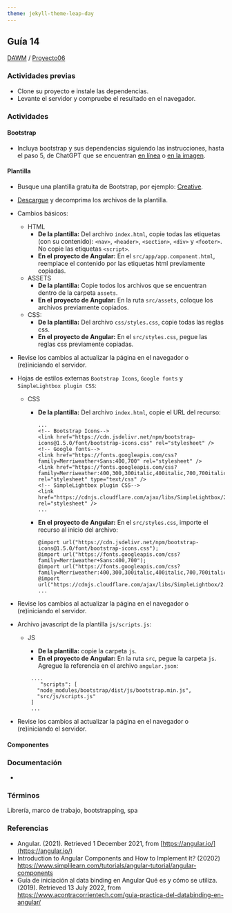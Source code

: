 ```yaml
---
theme: jekyll-theme-leap-day
---
```


## Guía 14

[DAWM](/DAWM/) / [Proyecto06](/DAWM/proyectos/2023/proyecto06)

### Actividades previas

* Clone su proyecto e instale las dependencias.
* Levante el servidor y compruebe el resultado en el navegador.

### Actividades

#### Bootstrap

* Incluya bootstrap y sus dependencias siguiendo las instrucciones, hasta el paso 5, de ChatGPT que se encuentran [en línea](https://chat.openai.com/share/0f0a9f90-bbef-439e-9d58-6fe73941a357) o [en la imagen](chatpgt/guia14-angular-bootstrap.png).

#### Plantilla

* Busque una plantilla gratuita de Bootstrap, por ejemplo: [Creative](https://startbootstrap.com/theme/creative).
* [Descargue](https://github.com/startbootstrap/startbootstrap-creative/archive/gh-pages.zip) y decomprima los archivos de la plantilla.
* Cambios básicos:
	+ HTML
		- **De la plantilla:** Del archivo `index.html`, copie todas las etiquetas (con su contenido): `<nav>`, `<header>`, `<section>`, `<div>` y `<footer>`. No copie las etiquetas `<script>`. 
		- **En el proyecto de Angular:** En el `src/app/app.component.html`, reemplace el contenido por las etiquetas html previamente copiadas. 
	+ ASSETS
		- **De la plantilla:** Copie todos los archivos que se encuentran dentro de la carpeta `assets`. 
		- **En el proyecto de Angular:** En la ruta `src/assets`, coloque los archivos previamente copiados.
	+ CSS:
		- **De la plantilla:** Del archivo `css/styles.css`, copie todas las reglas css.
		- **En el proyecto de Angular:** En el `src/styles.css`, pegue las reglas css previamente copiadas.

* Revise los cambios al actualizar la página en el navegador o (re)iniciando el servidor.

* Hojas de estilos externas `Bootstrap Icons`, `Google fonts` y `SimpleLightbox plugin CSS`:
   + CSS
   	   - **De la plantilla:** Del archivo `index.html`, copie el URL del recurso:
   	     ```
		 ...
		 <!-- Bootstrap Icons-->
	     <link href="https://cdn.jsdelivr.net/npm/bootstrap-icons@1.5.0/font/bootstrap-icons.css" rel="stylesheet" />
	     <!-- Google fonts-->
	     <link href="https://fonts.googleapis.com/css?family=Merriweather+Sans:400,700" rel="stylesheet" />
	     <link href="https://fonts.googleapis.com/css?family=Merriweather:400,300,300italic,400italic,700,700italic" rel="stylesheet" type="text/css" />
	     <!-- SimpleLightbox plugin CSS-->
	     <link href="https://cdnjs.cloudflare.com/ajax/libs/SimpleLightbox/2.1.0/simpleLightbox.min.css" rel="stylesheet" />
		 ...
		 ```

   	   - **En el proyecto de Angular:** En el `src/styles.css`, importe el recurso al inicio del archivo: 
   	     
   	     ```
		 @import url("https://cdn.jsdelivr.net/npm/bootstrap-icons@1.5.0/font/bootstrap-icons.css");
		 @import url("https://fonts.googleapis.com/css?family=Merriweather+Sans:400,700");
		 @import url("https://fonts.googleapis.com/css?family=Merriweather:400,300,300italic,400italic,700,700italic");
		 @import url("https://cdnjs.cloudflare.com/ajax/libs/SimpleLightbox/2.1.0/simpleLightbox.min.css");
		 ...
		 ```

* Revise los cambios al actualizar la página en el navegador o (re)iniciando el servidor.

* Archivo javascript de la plantilla `js/scripts.js`:
   + JS
   	   - **De la plantilla:** copie la carpeta `js`.  
   	   - **En el proyecto de Angular:** En la ruta `src`, pegue la carpeta `js`. Agregue la referencia en el archivo `angular.json`:

   	   ```
	   	....
	       "scripts": [
          "node_modules/bootstrap/dist/js/bootstrap.min.js",
          "src/js/scripts.js"
        ]
       	...
   	    ```

* Revise los cambios al actualizar la página en el navegador o (re)iniciando el servidor.

#### Componentes



### Documentación
  
* 

### Términos

Librería, marco de trabajo, bootstrapping, spa

### Referencias

* Angular. (2021). Retrieved 1 December 2021, from [https://angular.io/](https://angular.io/)
* Introduction to Angular Components and How to Implement It? (20202) https://www.simplilearn.com/tutorials/angular-tutorial/angular-components
* Guía de iniciación al data binding en Angular Qué es y cómo se utiliza. (2019). Retrieved 13 July 2022, from https://www.acontracorrientech.com/guia-practica-del-databinding-en-angular/